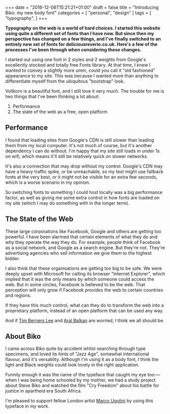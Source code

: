 +++
date = "2016-12-06T15:21:21+01:00"
draft = false
title = "Introducing Biko: my new body font"
categories = [
  "personal",
  "design"
]
tags = [ 
    "typography", 
]
+++

**Typography on the web is a world of hard choices. I started this website using quite a different set of fonts than I have now. But since then my perspective has changed on a few things, and I've finally switched to an entirely new set of fonts for deliciousreverie.co.uk. Here's a few of the processes I've been through when considering these changes.**

I started out using one font in 2 styles and 2 weights from Google's excellently stocked and totally free Fonts library. At that time, I knew I wanted to convey a slightly more umm, could you call it "old fashioned" appearance to my site. This was because I wanted more than anything to differentiate myself from the ubiquitous "bootstrap" look.

Vollkorn is a beautiful font, and I still love it very much. The trouble for me is two things that I've been thinking a lot about:

1) Performance
2) The state of the web as a free, open platform

## Performance

I found that loading sites from Google's CDN is still slower than loading them from my local computer. It's not much of course, but it's another dependency I can do without. I'm happy that my site still loads in under 1s on wifi, which means it'll still be relatively quick on slower networks.

It's also a connection that may drop without my control. Google's CDN may have a heavy traffic spike, or be unreachable, so my text might use fallback fonts at the very best, or it might not be visible for an extra few seconds, which is a worse scenario in my opinion.

So switching fonts to something I could host locally was a big performance factor, as well as giving me some extra control in how fonts are loaded on my site (which I may do something with in the longer term).

## The State of the Web
These large corporations like Facebook, Google and others are getting too powerful. I have been alarmed that certain elements of what they do and why they operate the way they do. For example, people think of Facebook as a social network, and Google as a search engine. But they're not. They're advertising agencies who sell information we give them to the highest bidder.

I also think that these organisations are getting too big to be safe. We were deeply upset with Microsoft for calling its browser "Internet Explorer", which implied that it was the only means by which someone could access the web. But in some circles, Facebook is believed to be the web. That perception will only grow if Facebook _provides_ the web to certain countries and regions.

If they have this much control, what can they do to transform the web into a proprietary platform, instead of an open platform that can be used any way.

And if [Tim Berners Lee](http://webfoundation.org) and [Aral Balkan](https://ind.ie/blog/internet-as-a-commons/) are worried, I think we all should be.

## About Biko
I came across Biko quite by accident whilst searching through type specimens, and loved its hints of  "Jazz Age", somewhat international flavour, and it's versatility. Although I'm using it as a body font, I think the light and Black weights could look lovely in the right application.

Funnily enough it was the name of the typeface that caught my eye too:— when I was being home schooled by my mother, we had a study project about Steve Biko and watched the film "Cry Freedom" about his battle for justice in apartheid era South Africa.

I'm pleased to support fellow London artist [Marco Ugolini](http://www.jesuismonreve.org/biko-font/) by using this typeface in my work.
